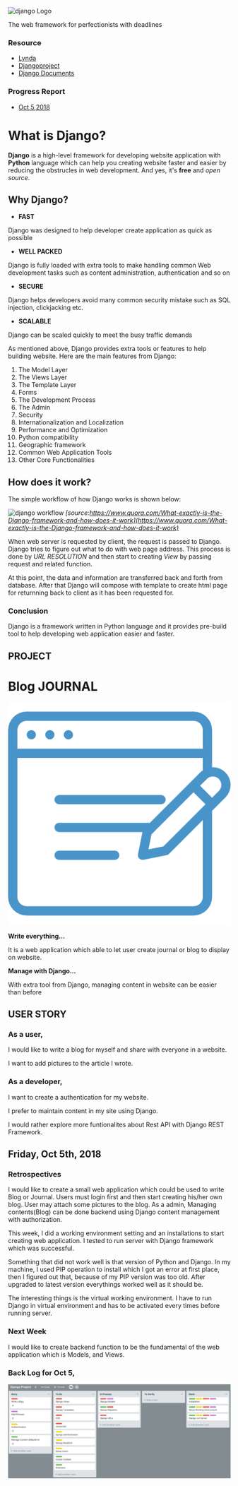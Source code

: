 ![django Logo](https://www.djangoproject.com/s/img/logos/django-logo-positive.svg)

The web framework for perfectionists with deadlines

### Resource
- [Lynda](https://www.lynda.com/Django-tutorials/Learning-Django/656811-2.html)
- [Djangoproject](https://www.djangoproject.com/start/)
- [Django Documents](https://docs.djangoproject.com/en/1.10/intro/overview/)

### Progress Report
- [Oct 5,2018](https://nthb.github.io/django/#friday-oct-5th-2018)

# What is Django?

**Django** is a high-level framework for developing website application with **Python** language which can help you creating website faster and easier by reducing the obstrucles in web development. And yes, it's **free** and *open source*.

## Why Django?
 - **FAST**

Django was designed to help developer create application as quick as possible

- **WELL PACKED**

Django is fully loaded with extra tools to make handling common Web development tasks such as content administration, authentication and so on

- **SECURE**

Django helps developers avoid many common security mistake such as SQL injection, clickjacking etc.

- **SCALABLE**

Django can be scaled quickly to meet the busy traffic demands


As mentioned above, Django provides extra tools or features to help building website. Here are the main features from Django:

1. The Model Layer
2. The Views Layer
3. The Template Layer 
4. Forms
5. The Development Process
6. The Admin
7. Security
8. Internationalization and Localization
9. Performance and Optimization
10. Python compatibility
11. Geographic framework
12. Common Web Application Tools
13. Other Core Functionalities

## How does it work?

The simple workflow of how Django works is shown below:

![django workflow](https://qph.fs.quoracdn.net/main-qimg-23768cfe8a5c4be3c6b6d26611b8d651.webp)
*[source:https://www.quora.com/What-exactly-is-the-Django-framework-and-how-does-it-work](https://www.quora.com/What-exactly-is-the-Django-framework-and-how-does-it-work)*

When web server is requested by client, the request is passed to Django. Django tries to figure out what to do with web page address. This process is done by _URL RESOLUTION_ and then start to creating _View_ by passing request and related function.

At this point, the data and information are transferred back and forth from database. After that Django will compose with template to create html page for returnning back to client as it has been requested for. 

### Conclusion
Django is a framework written in Python language and it provides pre-build tool to help developing web application easier and faster.


## PROJECT

# Blog JOURNAL

![project Logo](/images/project_logo.png)

__Write everything…__

It is a web application which able to let user create
journal or blog to display on website.


__Manage with Django…__

With extra tool from Django, managing content in
website can be easier than before

## USER STORY

### As a user,


I would like to write a blog for myself and share with everyone in a website.


I want to add pictures to the article I wrote.


### As a developer, 

I want to create a authentication for my website.


I prefer to maintain content in my site using Django.


I would rather explore more funtionalites about Rest API with Django REST Framework.


## Friday, Oct 5th, 2018


### Retrospectives

I would like to create a small web application which could be used to write Blog or Journal. Users must login first and then start creating his/her own blog. User may attach some pictures to the blog. As a admin, Managing contents(Blog) can be done backend using Django content management with authorization.

This week, I did a working environment setting and an installations to start creating web application. I tested to run server with Django framework which was successful. 

Something that did not work well is that version of Python and Django. In my machine, I used PIP operation to install which I got an error at first place, then I figured out that, because of my PIP version was too old. After upgraded to latest version everythings worked well as it should be.

The interesting things is the virtual working environment. I have to run Django in virtual environment and has to be activated every times before running server.

### Next Week

I would like to create backend function to be the fundamental of the web application which is Models, and Views.

### Back Log for Oct 5,
![BackLog Oct 5](https://raw.githubusercontent.com/NTHB/django/master/images/Oct5_Backlog.png)
      
